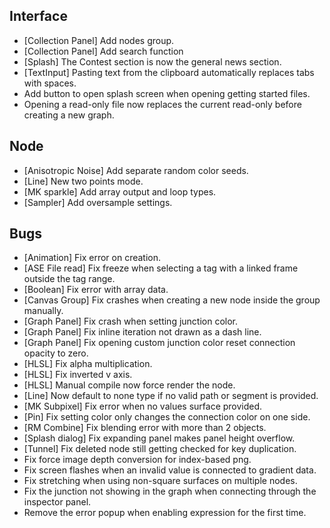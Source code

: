 ## Interface
- [Collection Panel] Add nodes group.
- [Collection Panel] Add search function
- [Splash] The Contest section is now the general news section.
- [TextInput] Pasting text from the clipboard automatically replaces tabs with spaces.
- Add button to open splash screen when opening getting started files.
- Opening a read-only file now replaces the current read-only before creating a new graph.

## Node
- [Anisotropic Noise] Add separate random color seeds.
- [Line] New two points mode.
- [MK sparkle] Add array output and loop types.
- [Sampler] Add oversample settings.

## Bugs
- [Animation] Fix error on creation.
- [ASE File read] Fix freeze when selecting a tag with a linked frame outside the tag range.
- [Boolean] Fix error with array data.
- [Canvas Group] Fix crashes when creating a new node inside the group manually.
- [Graph Panel] Fix crash when setting junction color.
- [Graph Panel] Fix inline iteration not drawn as a dash line.
- [Graph Panel] Fix opening custom junction color reset connection opacity to zero.
- [HLSL] Fix alpha multiplication.
- [HLSL] Fix inverted v axis.
- [HLSL] Manual compile now force render the node.
- [Line] Now default to none type if no valid path or segment is provided.
- [MK Subpixel] Fix error when no values surface provided.
- [Pin] Fix setting color only changes the connection color on one side.
- [RM Combine] Fix blending error with more than 2 objects.
- [Splash dialog] Fix expanding panel makes panel height overflow.
- [Tunnel] Fix deleted node still getting checked for key duplication.
- Fix force image depth conversion for index-based png.
- Fix screen flashes when an invalid value is connected to gradient data.
- Fix stretching when using non-square surfaces on multiple nodes.
- Fix the junction not showing in the graph when connecting through the inspector panel.
- Remove the error popup when enabling expression for the first time.